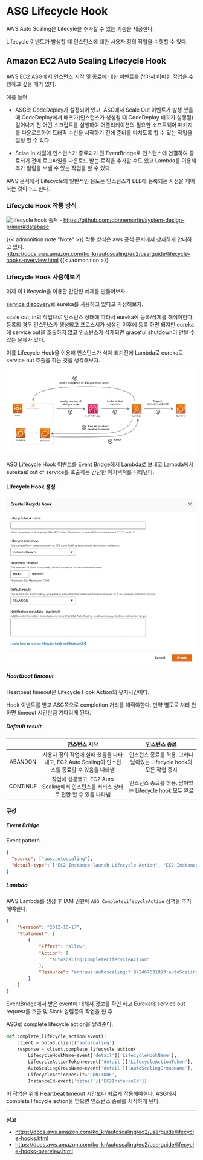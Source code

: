 # ASG Lifecycle Hook


AWS Auto Scaling은 Lifecyle을 추가할 수 있는 기능을 제공한다.

Lifecycle 이벤트가 발생할 때 인스턴스에 대한 사용자 정의 작업을 수행할 수 있다.

<!--more-->

## Amazon EC2 Auto Scaling Lifecycle Hook

AWS EC2 ASG에서 인스턴스 시작 및 종료에 대한 이벤트를 잡아서 어떠한 작업을 수행하고 싶을 때가 있다.

예를 들어 

* ASG와 CodeDeploy가 설정되어 있고, ASG에서 Scale Out 이벤트가 발생 했을 때 CodeDeploy에서 배포가(인스턴스가 생성될 때 CodeDeploy 배포가 실행됨) 일어나기 전 어떤 스크립트를 실행하여 어플리케이션의 필요한 소프트웨어 패키지를 다운로드하여 트래픽 수신을 시작하기 전에 준비를 마치도록 할 수 있는 작업을 설정 할 수 있다.

* Sclae In 시점에 인스턴스가 종료되기 전 EventBridge로 인스턴스에 연결하여 종료되기 전에 로그파일을 다운로드 받는 로직을 추가할 수도 있고 Lambda를 이용해 추가 알림을 보낼 수 있는 작업을 할 수 있다.

AWS 문서에서 Lifecycle의 일반적인 용도는 인스턴스가 ELB에 등록되는 시점을 제어하는 것이라고 한다.

### Lifecycle Hook 작동 방식

![lifecycle hook](https://docs.aws.amazon.com/ko_kr/autoscaling/ec2/userguide/images/lifecycle_hooks.png "lifecycle hook")
출처 - https://github.com/donnemartin/system-design-primer#database

{{< admonition note "Note" >}}
작동 방식은 aws 공식 문서에서 상세하게 안내하고 있다.
https://docs.aws.amazon.com/ko_kr/autoscaling/ec2/userguide/lifecycle-hooks-overview.html
{{< /admonition >}}

### Lifecycle Hook 사용해보기

이제 이 Lifecycle을 이용할 간단한 예제를 만들어보자.

[service discovery](https://jaejin1.github.io/service-discovery-pattern/)로 eureka를 사용하고 있다고 가정해보자. 

scale out, in의 작업으로 인스턴스 상태에 따라서 eureka에 등록/삭제를 해줘야한다. 등록의 경우 인스턴스가 생성되고 프로스세가 생성된 이후에 등록 하면 되지만 eureka에 service out을 호출하지 않고 인스턴스가 삭제되면 graceful shutdown이 안될 수 있는 문제가 있다.

이를 Lifecycle Hook을 이용해 인스턴스가 삭제 되기전에 Lambda로 eureka로 service out 호출을 하는 것을 생각해보자.

![example](example.png "lifecycle hook")

ASG Lifecycle Hook 이벤트를 Event Bridge에서 Lambda로 보내고 Lambda에서 eureka로 out of service를 호출하는 간단한 아키텍쳐를 나타낸다.

#### Lifecycle Hook 생성

![create lifecycle](create-lifecycle.png "create lifecycle")

##### Heartbeat timeout

Heartbeat timeout은 Lifecycle Hook Action의 유지시간이다. 

Hook 이벤트를 받고 ASG쪽으로 completion 처리를 해줘야한다. 만약 별도로 처리 안하면 timeout 시간만큼 기다리게 된다.

##### Default result


|  | 인스턴스 시작 | 인스턴스 종료 |
|:---:|:---:|:---:|
| ABANDON | 사용자 정의 작업에 실패 했음을 나타내고, EC2 Auto Scaling이 인스턴스를 종료할 수 있음을 나타냄 | 인스턴스 종료를 허용. 그러나 남아있는 Lifecycle hook의 모든 작업 중지 |
| CONTINUE | 작업에 성공했고, EC2 Auto Scaling에서 인스턴스를 서비스 상태로 전환 할 수 있음 나타냄 | 인스턴스 종료를 허용. 남아있는 Lifecycle hook 모두 완료 |

#### 구성

##### Event Bridge

Event pattern 

```json
{
  "source": ["aws.autoscaling"],
  "detail-type": ["EC2 Instance-launch Lifecycle Action", "EC2 Instance-terminate Lifecycle Action"]
}
```

##### Lambda

AWS Lambda를 생성 후 IAM 권한에 `ASG CompleteLifecycleAction` 정책을 추가 해야한다.

```json
{
    "Version": "2012-10-17",
    "Statement": [
        {
            "Effect": "Allow",
            "Action": [
                "autoscaling:CompleteLifecycleAction"
            ],
            "Resource": "arn:aws:autoscaling:*:972467631093:autoScalingGroup:*:autoScalingGroupName/*"
        }
    ]
}
```

EventBridge에서 받은 event에 대해서 정보를 확인 하고 Eureka에 service out request를 호출 및 Slack 알림등의 작업을 한 후 

ASG로 complete lifecycle action을 날려준다.

```python
def complete_lifecycle_action(event):
    client = boto3.client('autoscaling')
    response = client.complete_lifecycle_action(
        LifecycleHookName=event['detail']['LifecycleHookName'],
        LifecycleActionToken=event['detail']['LifecycleActionToken'],
        AutoScalingGroupName=event['detail']['AutoScalingGroupName'],
        LifecycleActionResult='CONTINUE',
        InstanceId=event['detail']['EC2InstanceId'])
```

이 작업은 위에 Heartbeat timeout 시간보다 빠르게 작동해야한다. 
ASG에서 complete lifecycle action을 받으면 인스턴스 종료를 시작하게 된다.

---

**참고**

* https://docs.aws.amazon.com/ko_kr/autoscaling/ec2/userguide/lifecycle-hooks.html
* https://docs.aws.amazon.com/ko_kr/autoscaling/ec2/userguide/lifecycle-hooks-overview.html
